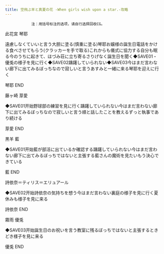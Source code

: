```yaml
---
title: 空飛ぶ羊と真夏の花 -When girls wish upon a star.-攻略
---
```


                注：用括号标注的选项，请自行选择回收CG。

此花宮 琴耶

遠慮しなくていいと言う大胆に塗る(慎重に塗る)琴耶お嬢様の誕生日電話をかける食べさせてもらう(クラッカーを手で取る)これからも儀式に協力する自分も眠る今のうちに起きて、ほづみ荘に立ち寄るさりげなく誕生日を聞く◆SAVE01・優兎の様子を見に行く◆SAVE02躊躇していられない◆SAVE03今はまだ言わない廊下に出てみるぼっちなので寂しいと言うあすみと一緒に来る琴耶を迎えに行く

琴耶 END

藤ヶ崎 芽愛

◆SAVE01开始野球部の練習を見に行く躊躇していられない今はまだ言わない廊下に出てみるぼっちなので寂しいと言う順と話したことを教えるずっと執事であり続ける

芽愛 END

黒羊 藍

◆SAVE01开始藍が部活に出ているか確認する躊躇していられない今はまだ言わない廊下に出てみるぼっちではないと主張する藍さんの魔術を見たいもう決心できている

藍 END

詩依奈＝ティリス＝エリュアール

◆SAVE02开始詩依奈の気持ちを想う今はまだ言わない裏庭の様子を見に行く夏休みも様子を見に来る

詩依奈 END

霧雨 優兎

◆SAVE03开始誕生日のお祝いを言う教室に残るぼっちではないと主張するときどき様子を見に来る

優兎 END
              
